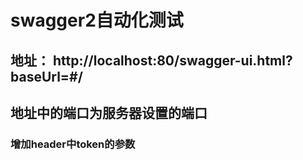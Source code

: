 # swagger2自动化测试
## 地址： http://localhost:80/swagger-ui.html?baseUrl=#/
## 地址中的端口为服务器设置的端口

### 增加header中token的参数